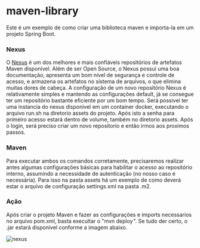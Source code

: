 # maven-library
Este é um exemplo de como criar uma biblioteca maven e importa-la em um projeto Spring Boot.

### Nexus
O [Nexus](https://www.sonatype.com/products/nexus-repository) é um dos melhores e mais confiáveis repositórios de artefatos Maven disponível. Além de ser Open Source, o Nexus possui uma boa documentação, apresenta um bom nível de segurança e controle de acesso, e armazena os artefatos no sistema de arquivos, o que elimina muitas dores de cabeça. A configuração de um novo repositório Nexus é relativamente simples e mantendo as configurações default, já se consegue ter um repositório bastante eficiente por um bom tempo.
Será possivel ter uma instancia do nexus disponivel em um container docker, executando o arquivo run.sh na diretorio assets do projeto. Após isto a senha para primeiro acesso estará dentro de volume, também no diretorio assets.
Após o login, será preciso criar um novo repositorio e então irmos aos proximos passos.

### Maven 
Para executar ambos os comandos corretamente, precisaremos realizar antes algumas configurações básicas para habilitar o acesso ao repositório interno, assumindo a necessidade de autenticação (no nosso caso é necessária).
Para isso na pasta assets há um exemplo de como deverá estar o arquivo de configuração settings.xml na pasta .m2.

### Ação 
Após criar o projeto Maven e fazer as configurações e imports necessarios no arquivo pom.xml, basta execultar o "mvn deploy ". Se tudo der certo, o .jar estará disponivel conforme a imagem abaixo.

![nexus](https://user-images.githubusercontent.com/46751481/200331152-d601cf69-df29-4678-8c3e-baca4f3329e7.png) 
